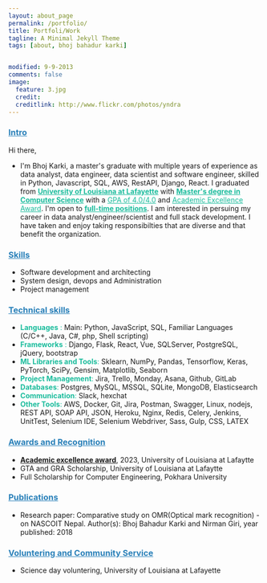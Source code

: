 ```yaml
---
layout: about_page
permalink: /portfolio/
title: Portfoli/Work
tagline: A Minimal Jekyll Theme
tags: [about, bhoj bahadur karki]


modified: 9-9-2013
comments: false
image:
  feature: 3.jpg
  credit: 
  creditlink: http://www.flickr.com/photos/yndra
---
```


<!-- ## Portfoli/Works -->
<!-- #### Web application
- [Pustakalaya.org](https://pustakalaya.org/en/)
- PythonSpark.com
- Dhuni.io

#### Desktop application
- Iot/realtime based Psychometric chart
- Pressure-Enthalpy Chart(PH chart)  -->


### <span style="color:#2980b9"><u> Intro </u></span>
Hi there, 
* I'm Bhoj Karki, a master's graduate with multiple years of experience as data analyst, data engineer, data scientist and software engineer, skilled in Python, Javascript, SQL, AWS, RestAPI, Django, React. I graduated from <span style="color: #1abc9c;"><ins>__University of Louisiana at Lafayette__</ins></span> with <span style="color: #1abc9c;"><ins>__Master's degree in Computer Science__</ins></span> with a <span style="color: #1abc9c;"><ins>GPA of 4.0/4.0</ins></span> and <span style="color: #1abc9c;"><ins>Academic Excellence Award</ins></span>. I'm open to <span style="color: #1abc9c;"><ins> __full-time positions__</ins></span>. I am interested in persuing my career in data analyst/engineer/scientist and full stack development. I have taken and enjoy taking responsibilties that are diverse and that benefit the organization.   


### <span style="color:#2980b9"><u> Skills </u></span>
- Software development and architecting   
- System design, devops and Administration
- Project management    

### <span style="color:#2980b9"><u> Technical skills </u></span>
- <span style="color: #1abc9c;"> __Languages__ :</span> Main: Python, JavaScript, SQL, Familiar Languages (C/C++, Java, C#,  php, Shell scripting)
- <span style="color: #1abc9c;"> __Frameworks__ :</span> Django, Flask, React, Vue, SQLServer, PostgreSQL, jQuery, bootstrap
- <span style="color: #1abc9c;"> __ML Libraries and Tools__:</span> Sklearn, NumPy, Pandas, Tensorflow, Keras, PyTorch, SciPy, Gensim, Matplotlib, Seaborn
- <span style="color: #1abc9c;"> __Project Management__:</span> Jira, Trello, Monday, Asana, Github, GitLab
- <span style="color: #1abc9c;"> __Databases__:</span> Postgres, MySQL, MSSQL, SQLite, MongoDB, Elasticsearch 
- <span style="color: #1abc9c;"> __Communication__:</span> Slack, hexchat​
- <span style="color: #1abc9c;"> __Other Tools__:</span> AWS, Docker, Git, Jira, Postman, Swagger, Linux, nodejs, REST API, SOAP API, JSON, Heroku, Nginx, Redis, Celery, Jenkins, UnitTest, Selenium IDE, Selenium Webdriver, Sass, Gulp, CSS, LATEX 


### <span style="color:#2980b9"><u> Awards and Recognition</u></span>
- <ins>__Academic excellence award__</ins>, 2023, University of Louisiana at Lafaytte
- GTA and GRA Scholarship, University of Louisiana at Lafaytte
- Full Scholarship for Computer Engineering, Pokhara University


### <span style="color:#2980b9"><u> Publications </u></span>
- Research paper: Comparative study on OMR(Optical mark recognition) - on NASCOIT Nepal. Author(s): Bhoj Bahadur Karki and Nirman Giri, year published: 2018


### <span style="color:#2980b9"><u> Voluntering and Community Service </u></span>
- Science day voluntering, University of Louisiana at Lafayette
